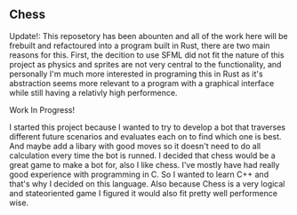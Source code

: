 ## Chess

Update!: This reposetory has been abounten and all of the work here will be frebuilt and refactoured into a program built in Rust, there are two main reasons for this. First, the decition to use SFML did not fit the nature of this project as physics and sprites are not very central to the functionality, and personally I'm much more interested in programing this in Rust as it's abstraction seems more relevant to a program with a graphical interface while still having a relativly high performence.

Work In Progress!

I started this project because I wanted to try to develop a bot that traverses different future scenarios and evaluates each on to find which one is best. 
And maybe add a libary with good moves so it doesn't need to do all calculation every time the bot is runned. I decided that chess would be a great game to make a bot for, also I like chess.
I've mostly have had really good experience with programming in C. So I wanted to learn C++ and that's why I decided on this language. Also because Chess is a very logical and stateoriented game I figured it would also fit pretty well performence wise.
